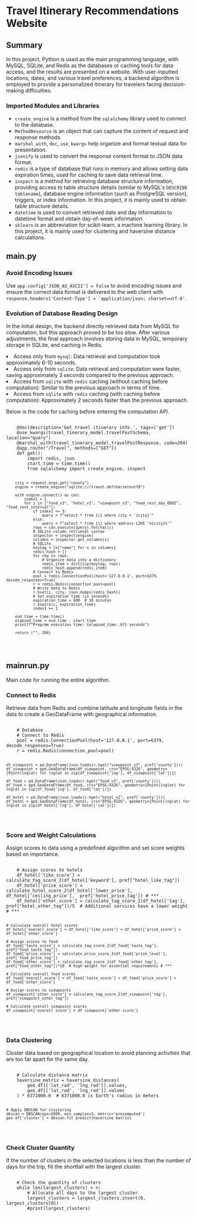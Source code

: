 <h1>Travel Itinerary Recommendations Website</h1>
<h2>Summary</h2>
<p>In this project, Python is used as the main programming language, with MySQL, SQLite, and Redis as the databases or caching tools for data access, and the results are presented on a website. With user-inputted locations, dates, and various travel preferences, a backend algorithm is employed to provide a personalized itinerary for travelers facing decision-making difficulties.</p>

<h3>Imported Modules and Libraries</h3>
<ul>
    <li><code>create_engine</code> is a method from the <code>sqlalchemy</code> library used to connect to the database.</li>
    <li><code>MethodResource</code> is an object that can capture the content of request and response methods.</li>
    <li><code>marshal_with</code>, <code>doc</code>, <code>use_kwargs</code> help organize and format textual data for presentation.</li>
    <li><code>jsonify</code> is used to convert the response content format to JSON data format.</li>
    <li><code>redis</code> is a type of database that runs in memory and allows setting data expiration times, used for caching to save data retrieval time.</li>
    <li><code>inspect</code> is a method for retrieving database structure information, providing access to table structure details (similar to MySQL's <code>DESCRIBE tablename</code>), database engine information (such as PostgreSQL version), triggers, or index information. In this project, it is mainly used to obtain table structure details.</li>
    <li><code>datetime</code> is used to convert retrieved date and day information to datetime format and obtain day-of-week information.</li>
    <li><code>sklearn</code> is an abbreviation for scikit-learn, a machine learning library. In this project, it is mainly used for clustering and haversine distance calculations.</li>
</ul>
<h2>main.py</h2>
<h3>Avoid Encoding Issues</h3>
<p>Use <code>app.config['JSON_AS_ASCII'] = False</code> to avoid encoding issues and ensure the correct data format is delivered to the web client with <code>response.headers['Content-Type'] = 'application/json; charset=utf-8'</code>.</p>

<h3>Evolution of Database Reading Design</h3>
<p>In the initial design, the backend directly retrieved data from MySQL for computation, but this approach proved to be too slow. After various adjustments, the final approach involves storing data in MySQL, temporary storage in SQLite, and caching in Redis.</p>
<li>Access only from <code>mysql</code>: Data retrieval and computation took approximately 6-10 seconds.</li>
<li>Access only from <code>sqlite</code>: Data retrieval and computation were faster, saving approximately 3 seconds compared to the previous approach.</li>
<li>Access from <code>sqlite</code> with <code>redis</code> caching (without caching before computation): Similar to the previous approach in terms of time.</li>
<li>Access from <code>sqlite</code> with <code>redis</code> caching (with caching before computation): Approximately 2 seconds faster than the previous approach.</li>
<p>Below is the code for caching before entering the computation API.</p>
<pre>
<code class="language-python">
    @doc(description='Get travel itinerary info.', tags=['get'])
    @use_kwargs(travel_tinerary_model.travelPostSchema, location="query")
    @marshal_with(travel_tinerary_model.travelPostResponse, code=204)
    @app.route("/Travel", methods=["GET"])
    def get():
        import redis, json
        start_time = time.time()
        from sqlalchemy import create_engine, inspect

        city = request.args.get("county")
        engine = create_engine("sqlite:///travel.db?charset=utf8")

        with engine.connect() as con:
            index1 = 1
            for i in ["food_v3", "hotel_v1", "viewpoint_v3", "food_rest_day_0802", "food_rest_interval"]:
                if index1 <= 3:
                    query = f"select * from {i} where city = '{city}'"
                else:
                    query = f"select * from {i} where address LIKE '%{city}%'"
                rows = con.execute(query).fetchall()
                # SQLite column retrieval syntax
                inspector = inspect(engine)
                columns = inspector.get_columns(i)
                # SQLite
                keytag = [n["name"] for n in columns]
                redis_hash = []
                for row in rows:
                    # Organize data into a dictionary
                    redis_item = dict(zip(keytag, row))
                    redis_hash.append(redis_item)
                # Connect to Redis
                pool = redis.ConnectionPool(host='127.0.0.1', port=6379, decode_responses=True)
                r = redis.Redis(connection_pool=pool)
                # Write data to Redis
                r.hset(i, city, json.dumps(redis_hash))
                # Set expiration time (in seconds)
                expiration_time = 600  # 10 minutes
                r.expire(i, expiration_time)
                index1 += 1

        end_time = time.time()
        elapsed_time = end_time - start_time
        print(f"Program execution time: {elapsed_time:.6f} seconds")

        return ("", 204)
</code>
</pre>

<h2>mainrun.py</h2>
<p>Main code for running the entire algorithm.</p>
<h3>Connect to Redis</h3>
<p>Retrieve data from Redis and combine latitude and longitude fields in the data to create a GeoDataFrame with geographical information.</p>
<pre>
<code class="language-python">
    # Database
    # Connect to Redis
    pool = redis.ConnectionPool(host='127.0.0.1', port=6379, decode_responses=True)
    r = redis.Redis(connection_pool=pool)

    df_viewpoint = pd.DataFrame(json.loads(r.hget("viewpoint_v3", pref['county'])))
    df_viewpoint = gpd.GeoDataFrame(df_viewpoint, crs="EPSG:4326", geometry=[Point(lnglat) for lnglat in zip(df_viewpoint['lng'], df_viewpoint['lat'])])

    df_food = pd.DataFrame(json.loads(r.hget("food_v3", pref['county'])))
    df_food = gpd.GeoDataFrame(df_food, crs="EPSG:4326", geometry=[Point(lnglat) for lnglat in zip(df_food['lng'], df_food['lat'])])

    df_hotel = pd.DataFrame(json.loads(r.hget("hotel_v1", pref['county'])))
    df_hotel = gpd.GeoDataFrame(df_hotel, crs="EPSG:4326", geometry=[Point(lnglat) for lnglat in zip(df_hotel['lng'], df_hotel['lat'])])
</code>
</pre>

<h3>Score and Weight Calculations</h3>
<p>Assign scores to data using a predefined algorithm and set score weights based on importance.</p>
<pre>
<code class="language-python">
    # Assign scores to hotels
    df_hotel['like_score'] = calculate_tag_score_2(df_hotel['keyword'], pref["hotel_like_tag"])
    df_hotel['price_score'] = calculate_hotel_score_2(df_hotel['lower_price'], df_hotel['ceiling_price'],  pref['hotel_price_tag']) # ***
    df_hotel['other_score'] = calculate_tag_score_2(df_hotel['tag'], pref["hotel_other_tag"])/5  # Additional services have a lower weight # ***

    # Calculate overall hotel scores
    df_hotel['overall_score'] = df_hotel['like_score'] + df_hotel['price_score'] + df_hotel['other_score']

    # Assign scores to food
    df_food['taste_score'] = calculate_tag_score_2(df_food['taste_tag'], pref["food_taste_tag"])
    df_food['price_score'] = calculate_price_score_3(df_food['price_level'], pref['food_price_tag'])
    df_food['other_score'] = calculate_tag_score_2(df_food['other_tag'], pref["food_other_tag"])*10  # High weight for essential requirements # ***

    # Calculate overall food scores
    df_food['overall_score'] = df_food['taste_score'] + df_food['price_score'] + df_food['other_score']

    # Assign scores to viewpoints
    df_viewpoint['other_score'] = calculate_tag_score_2(df_viewpoint['tag'], pref["viewpoint_other_tag"])

    # Calculate overall viewpoint scores
    df_viewpoint['overall_score'] = df_viewpoint['other_score']
</code>
</pre>

<h3>Data Clustering</h3>
<p>Cluster data based on geographical location to avoid planning activities that are too far apart for the same day.</p>
<pre>
<code class="language-python">
    # Calculate distance matrix
    haversine_matrix = haversine_distances(
        geo_df[['lat_rad', 'lng_rad']].values,
        geo_df[['lat_rad', 'lng_rad']].values
    ) * 6371000.0  # 6371000.0 is Earth's radius in meters

    # Apply DBSCAN for clustering
    dbscan = DBSCAN(eps=2000, min_samples=3, metric='precomputed')
    geo_df['cluster'] = dbscan.fit_predict(haversine_matrix)
</code>
</pre>

<h3>Check Cluster Quantity</h3>
<p>If the number of clusters in the selected locations is less than the number of days for the trip, fill the shortfall with the largest cluster.</p>
<pre>
<code class="language-python">
    # Check the quantity of clusters
    while len(largest_clusters) < n:
        # Allocate all days to the largest cluster
        largest_clusters = largest_clusters.insert(0, largest_clusters[0])
        #print(largest_clusters)
</code>
</pre>
